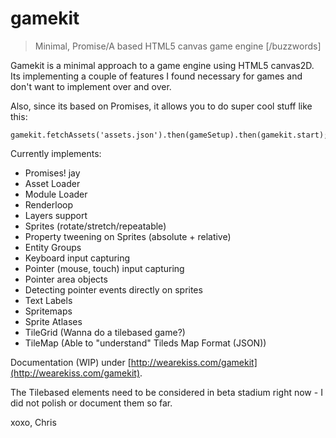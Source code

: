 gamekit
=======

> Minimal, Promise/A based HTML5 canvas game engine [/buzzwords]

Gamekit is a minimal approach to a game engine using HTML5 canvas2D.
Its implementing a couple of features I found necessary for games and don't want to implement over and over.

Also, since its based on Promises, it allows you to do super cool stuff like this:

    gamekit.fetchAssets('assets.json').then(gameSetup).then(gamekit.start);

Currently implements:

* Promises! jay
* Asset Loader
* Module Loader
* Renderloop
* Layers support
* Sprites (rotate/stretch/repeatable)
* Property tweening on Sprites (absolute + relative)
* Entity Groups
* Keyboard input capturing
* Pointer (mouse, touch) input capturing
* Pointer area objects
* Detecting pointer events directly on sprites
* Text Labels
* Spritemaps
* Sprite Atlases
* TileGrid (Wanna do a tilebased game?)
* TileMap (Able to "understand" Tileds Map Format (JSON))


Documentation (WIP) under [http://wearekiss.com/gamekit](http://wearekiss.com/gamekit).

The Tilebased elements need to be considered in beta stadium right now - I did not polish or document them so far.

xoxo,
Chris